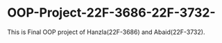 # OOP-Project-22F-3686-22F-3732-
This is Final OOP project of Hanzla(22F-3686) and Abaid(22F-3732).
